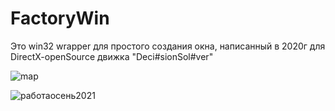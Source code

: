 # FactoryWin
Это win32 wrapper для простого создания окна, написанный в 2020г для DirectX-openSource движка "Deci#sionSol#ver"

![map](https://user-images.githubusercontent.com/77199764/136836533-7ff6a41e-4655-4fca-9b9b-a4712e758388.png)


![работаосень2021](https://user-images.githubusercontent.com/77199764/147783279-958fac23-ab83-41bb-bcff-8b54673562a8.gif)
